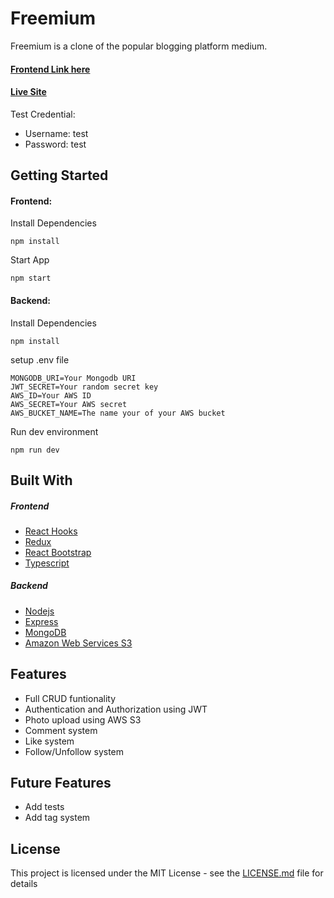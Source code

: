 # Freemium

Freemium is a clone of the popular blogging platform medium.

#### [Frontend Link here](https://github.com/jolouie7/free_medium-reactjs)

#### [Live Site](https://free-medium-reactjs.vercel.app/)
Test Credential:
- Username: test
- Password: test

<!-- ![Expense List]()
![Expense Graph]() -->

## Getting Started

#### Frontend:
Install Dependencies
```
npm install
```
Start App
```
npm start
```

#### Backend:
Install Dependencies
```
npm install
```
setup .env file
```
MONGODB_URI=Your Mongodb URI
JWT_SECRET=Your random secret key
AWS_ID=Your AWS ID
AWS_SECRET=Your AWS secret
AWS_BUCKET_NAME=The name your of your AWS bucket
```
Run dev environment
```
npm run dev
```

## Built With
##### Frontend
* [React Hooks](https://reactjs.org/)
* [Redux](https://redux.js.org/)
* [React Bootstrap](https://react-bootstrap.github.io/)
* [Typescript](https://www.typescriptlang.org/)

##### Backend
* [Nodejs](https://nodejs.org/en/)
* [Express](https://www.express.com/)
* [MongoDB](https://www.mongodb.com/)
* [Amazon Web Services S3](https://aws.amazon.com/s3/)

## Features
* Full CRUD funtionality
* Authentication and Authorization using JWT
* Photo upload using AWS S3
* Comment system
* Like system
* Follow/Unfollow system

## Future Features
* Add tests
* Add tag system

## License

This project is licensed under the MIT License - see the [LICENSE.md](LICENSE.md) file for details